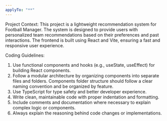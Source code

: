 ```yaml
---
applyTo: "**"
---
```


Project Context: This project is a lightweight recommendation system for Football Manager. The system is designed to provide users with personalized team recommendations based on their preferences and past interactions. The frontend is built using React and Vite, ensuring a fast and responsive user experience.

Coding Guidelines:

1. Use functional components and hooks (e.g., useState, useEffect) for building React components.
2. Follow a modular architecture by organizing components into separate files and folders. Components folder structure should follow a clear naming convention and be organized by feature.
3. Use TypeScript for type safety and better developer experience.
4. Write clean, maintainable code with proper indentation and formatting.
5. Include comments and documentation where necessary to explain complex logic or components.
6. Always explain the reasoning behind code changes or implementations.
